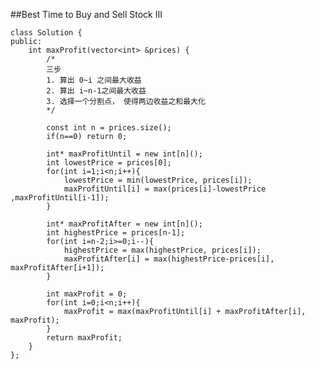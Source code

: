 ##Best Time to Buy and Sell Stock III    

    class Solution {
    public:
        int maxProfit(vector<int> &prices) {
            /*
            三步
            1. 算出 0~i 之间最大收益
            2. 算出 i~n-1之间最大收益
            3. 选择一个分割点， 使得两边收益之和最大化
            */
            
            const int n = prices.size();
            if(n==0) return 0;
            
            int* maxProfitUntil = new int[n]();
            int lowestPrice = prices[0];
            for(int i=1;i<n;i++){
                lowestPrice = min(lowestPrice, prices[i]);
                maxProfitUntil[i] = max(prices[i]-lowestPrice ,maxProfitUntil[i-1]);
            }
            
            int* maxProfitAfter = new int[n]();
            int highestPrice = prices[n-1];
            for(int i=n-2;i>=0;i--){
                highestPrice = max(highestPrice, prices[i]);
                maxProfitAfter[i] = max(highestPrice-prices[i], maxProfitAfter[i+1]);
            }
            
            int maxProfit = 0;
            for(int i=0;i<n;i++){
                maxProfit = max(maxProfitUntil[i] + maxProfitAfter[i], maxProfit);
            }
            return maxProfit;
        }
    };
